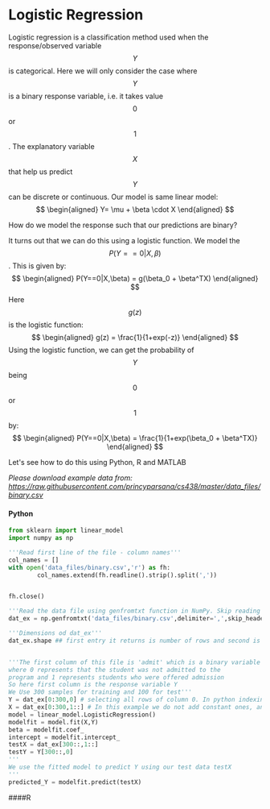 # Logistic Regression

Logistic regression is a classification method used when the response/observed variable $$Y$$ is categorical. Here we will only consider the case where $$Y$$ is a binary response variable, i.e. it takes value $$0$$ or $$1$$. The explanatory variable $$X$$ that help us predict $$Y$$ can be discrete or continuous. Our model is same linear model:
$$
\begin{aligned}
Y= \mu + \beta \cdot X
\end{aligned}
$$

How do we model the response such that our predictions are binary?

It turns out that we can do this using a logistic function. We model the $$P(Y==0|X,\beta)$$. This is given by:
$$
\begin{aligned}
P(Y==0|X,\beta) = g(\beta_0 + \beta^TX)
\end{aligned}
$$
Here $$g(z)$$ is the logistic function:
$$
\begin{aligned}
g(z) = \frac{1}{1+exp(-z)}
\end{aligned}
$$
Using the logistic function, we can get the probability of $$Y$$ being $$0$$ or $$1$$ by:
$$
\begin{aligned}
P(Y==0|X,\beta) = \frac{1}{1+exp(\beta_0 + \beta^TX)}
\end{aligned}
$$

Let's see how to do this using Python, R and MATLAB

*Please download example data from: https://raw.githubusercontent.com/princyparsana/cs438/master/data_files/binary.csv*

#### Python
```python
from sklearn import linear_model
import numpy as np

'''Read first line of the file - column names'''
col_names = []
with open('data_files/binary.csv','r') as fh:
        col_names.extend(fh.readline().strip().split(','))


fh.close()

'''Read the data file using genfromtxt function in NumPy. Skip reading the first line by skip_header, since we already have it in the list col_names'''
dat_ex = np.genfromtxt('data_files/binary.csv',delimiter=',',skip_header=1)

'''Dimensions od dat_ex'''
dat_ex.shape ## first entry it returns is number of rows and second is the number of columns.


'''The first column of this file is 'admit' which is a binary variable
where 0 represents that the student was not admitted to the
program and 1 represents students who were offered admission
So here first column is the response variable Y
We Use 300 samples for training and 100 for test'''
Y = dat_ex[0:300,0] # selecting all rows of column 0. In python indexing begins from 0
X = dat_ex[0:300,1::] # In this example we do not add constant ones, and hence specify fit_intercept=True in our model
model = linear_model.LogisticRegression()
modelfit = model.fit(X,Y)
beta = modelfit.coef_
intercept = modelfit.intercept_
testX = dat_ex[300::,1::]
testY = Y[300::,0]
'''
We use the fitted model to predict Y using our test data testX
'''
predicted_Y = modelfit.predict(testX)
```
####R
